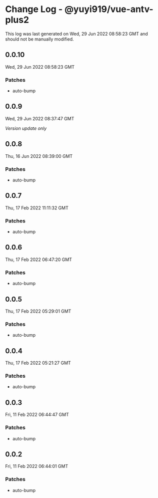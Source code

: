 # Change Log - @yuyi919/vue-antv-plus2

This log was last generated on Wed, 29 Jun 2022 08:58:23 GMT and should not be manually modified.

## 0.0.10
Wed, 29 Jun 2022 08:58:23 GMT

### Patches

- auto-bump

## 0.0.9
Wed, 29 Jun 2022 08:37:47 GMT

_Version update only_

## 0.0.8
Thu, 16 Jun 2022 08:39:00 GMT

### Patches

- auto-bump

## 0.0.7
Thu, 17 Feb 2022 11:11:32 GMT

### Patches

- auto-bump

## 0.0.6
Thu, 17 Feb 2022 06:47:20 GMT

### Patches

- auto-bump

## 0.0.5
Thu, 17 Feb 2022 05:29:01 GMT

### Patches

- auto-bump

## 0.0.4
Thu, 17 Feb 2022 05:21:27 GMT

### Patches

- auto-bump

## 0.0.3
Fri, 11 Feb 2022 06:44:47 GMT

### Patches

- auto-bump

## 0.0.2
Fri, 11 Feb 2022 06:44:01 GMT

### Patches

- auto-bump

